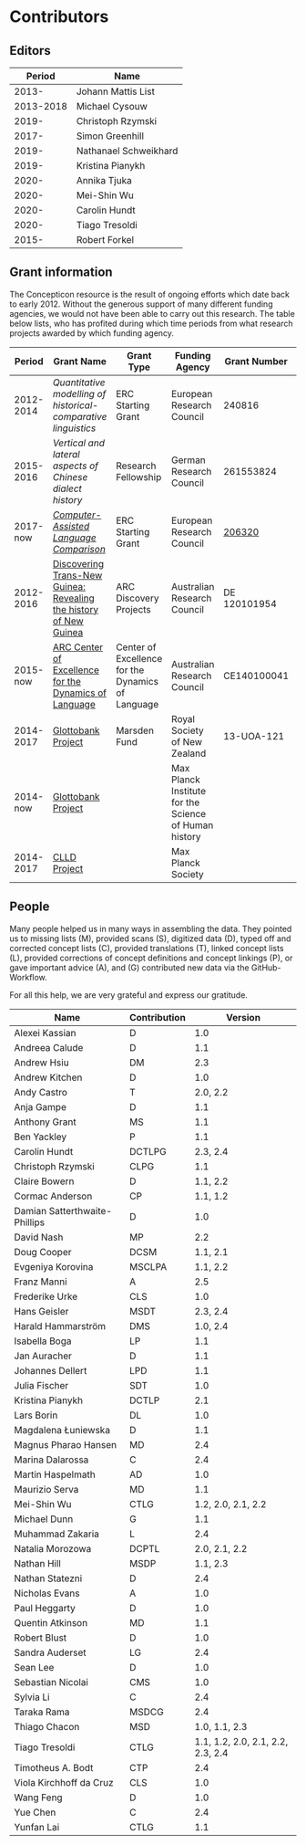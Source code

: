 # Contributors

## Editors

Period | Name
--- | ---
2013- | Johann Mattis List
2013-2018 | Michael Cysouw
2019- | Christoph Rzymski
2017- | Simon Greenhill
2019- | Nathanael Schweikhard
2019- | Kristina Pianykh
2020- | Annika Tjuka
2020- | Mei-Shin Wu
2020- | Carolin Hundt
2020- | Tiago Tresoldi
2015- | Robert Forkel


## Grant information

The Concepticon resource is the result of ongoing efforts which date back to
early 2012. Without the generous support of many different funding agencies, we
would not have been able to carry out this research. The table below lists, who
has profited during which time periods from what research projects awarded by
which funding agency.

Period    | Grant Name                                                     | Grant Type                                        | Funding Agency                                        | Grant Number | Beneficiaries
---       | ---                                                            | ---                                               | ---                                                   | --- | ---
2012-2014 | *Quantitative modelling of historical-comparative linguistics* | ERC Starting Grant                                | European Research Council                             | 240816       | MC, JML
2015-2016 | *Vertical and lateral aspects of Chinese dialect history*      | Research Fellowship                               | German Research Council                               | 261553824    | JML
2017-now | [*Computer-Assisted Language Comparison*](http://calc.digling.org)      | ERC Starting Grant                              | European Research Council                               | [206320](https://cordis.europa.eu/project/rcn/206320/factsheet/en)    | JML
2012-2016 | [Discovering Trans-New Guinea: Revealing the history of New Guinea](http://transnewguinea.org)                                                            | ARC Discovery Projects                            | Australian Research Council                           | DE 120101954 | SJG
2015-now  | [ARC Center of Excellence for the Dynamics of Language](http://www.dynamicsoflanguage.edu.au/)                                                               | Center of Excellence for the Dynamics of Language | Australian Research Council                           | CE140100041  | SJG
2014-2017 | [Glottobank Project](http://glottobank.org)                                             | Marsden Fund                                      | Royal Society of New Zealand                          | 13-UOA-121   | SJG, JML, RF
2014-now  | [Glottobank Project](http://glottobank.org)                                             |                                                   | Max Planck Institute for the Science of Human history |              | SJG, JML, RF
2014-2017 | [CLLD Project](http://clld.org)                                                   |                                                   | Max Planck Society                                    |              | RF




## People

Many people helped us in many
ways in assembling the data. They pointed us to missing
lists (M), provided scans (S), digitized data (D), typed off
and corrected concept lists (C), provided translations (T),
linked concept lists (L), provided corrections of concept definitions and concept linkings (P), or gave important advice (A), and (G) contributed new data via the GitHub-Workflow. 

For all this help, we are very grateful and express our gratitude.

Name | Contribution | Version |
--- | --- | --- |
Alexei Kassian | D | 1.0
Andreea Calude | D | 1.1
Andrew Hsiu | DM | 2.3
Andrew Kitchen | D | 1.0
Andy Castro | T | 2.0, 2.2
Anja Gampe | D | 1.1
Anthony Grant | MS | 1.1
Ben Yackley | P | 1.1
Carolin Hundt | DCTLPG | 2.3, 2.4
Christoph Rzymski | CLPG | 1.1
Claire Bowern | D | 1.1, 2.2
Cormac Anderson | CP | 1.1, 1.2
Damian Satterthwaite-Phillips | D | 1.0
David Nash | MP | 2.2
Doug Cooper | DCSM | 1.1, 2.1
Evgeniya Korovina | MSCLPA | 1.1, 2.2
Franz Manni | A | 2.5
Frederike Urke | CLS | 1.0
Hans Geisler | MSDT | 2.3, 2.4
Harald Hammarström | DMS | 1.0, 2.4
Isabella Boga | LP | 1.1
Jan Auracher | D | 1.1
Johannes Dellert | LPD | 1.1
Julia Fischer | SDT | 1.0
Kristina Pianykh | DCTLP | 2.1
Lars Borin | DL | 1.0
Magdalena Łuniewska | D | 1.1
Magnus Pharao Hansen | MD | 2.4
Marina Dalarossa | C | 2.4
Martin Haspelmath | AD | 1.0
Maurizio Serva | MD | 1.1
Mei-Shin Wu | CTLG | 1.2, 2.0, 2.1, 2.2
Michael Dunn | G | 1.1
Muhammad Zakaria | L | 2.4
Natalia Morozowa | DCPTL | 2.0, 2.1, 2.2
Nathan Hill | MSDP | 1.1, 2.3
Nathan Statezni | D | 2.4
Nicholas Evans | A | 1.0
Paul Heggarty | D | 1.0
Quentin Atkinson | MD | 1.1
Robert Blust | D | 1.0
Sandra Auderset | LG | 2.4
Sean Lee | D | 1.0
Sebastian Nicolai | CMS | 1.0
Sylvia Li | C | 2.4
Taraka Rama | MSDCG | 2.4
Thiago Chacon | MSD | 1.0, 1.1, 2.3
Tiago Tresoldi | CTLG | 1.1, 1.2, 2.0, 2.1, 2.2, 2.3, 2.4
Timotheus A. Bodt | CTP | 2.4
Viola Kirchhoff da Cruz | CLS | 1.0
Wang Feng | D | 1.0
Yue Chen | C | 2.4
Yunfan Lai | CTLG | 1.1
